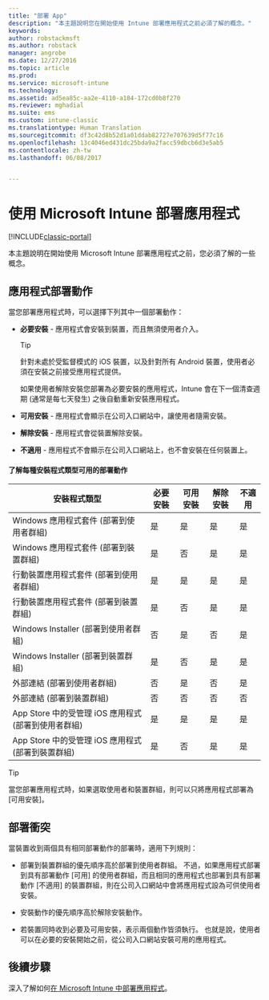```yaml
---
title: "部署 App"
description: "本主題說明您在開始使用 Intune 部署應用程式之前必須了解的概念。"
keywords: 
author: robstackmsft
ms.author: robstack
manager: angrobe
ms.date: 12/27/2016
ms.topic: article
ms.prod: 
ms.service: microsoft-intune
ms.technology: 
ms.assetid: ad5ea85c-aa2e-4110-a184-172cd0b8f270
ms.reviewer: mghadial
ms.suite: ems
ms.custom: intune-classic
ms.translationtype: Human Translation
ms.sourcegitcommit: df3c42d8b52d1a01ddab82727e707639d5f77c16
ms.openlocfilehash: 13c4046ed431dc25bda9a2facc59dbcb6d3e5ab5
ms.contentlocale: zh-tw
ms.lasthandoff: 06/08/2017


---
```


# <a name="deploy-apps-with-microsoft-intune"></a>使用 Microsoft Intune 部署應用程式

[!INCLUDE[classic-portal](../includes/classic-portal.md)]

本主題說明在開始使用 Microsoft Intune 部署應用程式之前，您必須了解的一些概念。


## <a name="app-deployment-actions"></a>應用程式部署動作
當您部署應用程式時，可以選擇下列其中一個部署動作：

-   **必要安裝** - 應用程式會安裝到裝置，而且無須使用者介入。

    > [!TIP]
    > 針對未處於受監督模式的 iOS 裝置，以及針對所有 Android 裝置，使用者必須在安裝之前接受應用程式提供。
    >
    >  如果使用者解除安裝您部署為必要安裝的應用程式，Intune 會在下一個清查週期 (通常是每七天發生) 之後自動重新安裝應用程式。

-   **可用安裝** - 應用程式會顯示在公司入口網站中，讓使用者隨需安裝。

-   **解除安裝** - 應用程式會從裝置解除安裝。

-   **不適用** - 應用程式不會顯示在公司入口網站上，也不會安裝在任何裝置上。

#### <a name="understand-which-deployment-actions-are-available-for-each-installer-type"></a>了解每種安裝程式類型可用的部署動作

|安裝程式類型|必要安裝|可用安裝|解除安裝|不適用|
|------------------|--------------------|---------------------|-------------|------------------|
|Windows 應用程式套件 (部署到使用者群組)|是|是|是|是|
|Windows 應用程式套件 (部署到裝置群組)|是|否|是|是|
|行動裝置應用程式套件 (部署到使用者群組)|是|是|是|是|
|行動裝置應用程式套件 (部署到裝置群組)|是|否|是|是|
|Windows Installer (部署到使用者群組)|否|是|否|是|
|Windows Installer (部署到裝置群組)|是|否|是|是|
|外部連結 (部署到使用者群組)|否|是|否|是|
|外部連結 (部署到裝置群組)|否|否|否|否|
|App Store 中的受管理 iOS 應用程式 (部署到使用者群組)|是|是|是|是|
|App Store 中的受管理 iOS 應用程式 (部署到裝置群組)|是|否|是|是|
> [!TIP]
> 當您部署應用程式時，如果選取使用者和裝置群組，則可以只將應用程式部署為 [可用安裝]。

## <a name="deployment-conflicts"></a>部署衝突
當裝置收到兩個具有相同部署動作的部署時，適用下列規則：

-   部署到裝置群組的優先順序高於部署到使用者群組。 不過，如果應用程式部署到具有部署動作 [可用] 的使用者群組，而且相同的應用程式也部署到具有部署動作 [不適用] 的裝置群組，則在公司入口網站中會將應用程式設為可供使用者安裝。

-   安裝動作的優先順序高於解除安裝動作。

-   若裝置同時收到必要及可用安裝，表示兩個動作皆須執行。 也就是說，使用者可以在必要的安裝開始之前，從公司入口網站安裝可用的應用程式。


## <a name="next-steps"></a>後續步驟

深入了解如何[在 Microsoft Intune 中部署應用程式](deploy-apps-in-microsoft-intune.md)。

